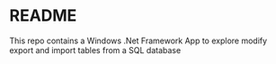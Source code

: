 # README

This repo contains a Windows .Net Framework App to explore modify export and import tables from a SQL database 
